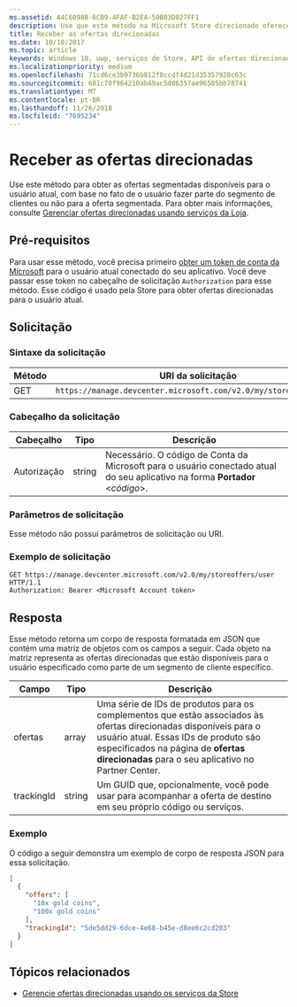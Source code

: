```yaml
---
ms.assetid: A4C6098B-6CB9-4FAF-B2EA-50B03D027FF1
description: Use que este método na Microsoft Store direcionado oferece uma API para obter as ofertas de destino que estão disponíveis para o usuário atual no contexto do aplicativo atual.
title: Receber as ofertas direcionadas
ms.date: 10/10/2017
ms.topic: article
keywords: Windows 10, uwp, serviços de Store, API de ofertas direcionadas para a Microsoft Store, obter ofertas direcionadas
ms.localizationpriority: medium
ms.openlocfilehash: 71cd6ce3b9736b812f8ccdf4d21d35357928c63c
ms.sourcegitcommit: 681c70f964210ab49ac5d06357ae96505bb78741
ms.translationtype: MT
ms.contentlocale: pt-BR
ms.lasthandoff: 11/26/2018
ms.locfileid: "7695234"
---
```

# <a name="get-targeted-offers"></a>Receber as ofertas direcionadas

Use este método para obter as ofertas segmentadas disponíveis para o usuário atual, com base no fato de o usuário fazer parte do segmento de clientes ou não para a oferta segmentada. Para obter mais informações, consulte [Gerenciar ofertas direcionadas usando serviços da Loja](manage-targeted-offers-using-windows-store-services.md).

## <a name="prerequisites"></a>Pré-requisitos

Para usar esse método, você precisa primeiro [obter um token de conta da Microsoft](manage-targeted-offers-using-windows-store-services.md#obtain-a-microsoft-account-token) para o usuário atual conectado do seu aplicativo. Você deve passar esse token no cabeçalho de solicitação ```Authorization``` para esse método. Esse código é usado pela Store para obter ofertas direcionadas para o usuário atual.

## <a name="request"></a>Solicitação


### <a name="request-syntax"></a>Sintaxe da solicitação

| Método | URI da solicitação                                                                |
|--------|----------------------------------------------------------------------------|
| GET    | ```https://manage.devcenter.microsoft.com/v2.0/my/storeoffers/user``` |


### <a name="request-header"></a>Cabeçalho da solicitação

| Cabeçalho        | Tipo   | Descrição  |
|---------------|--------|--------------|
| Autorização | string | Necessário. O código de Conta da Microsoft para o usuário conectado atual do seu aplicativo na forma **Portador** &lt;*código*&gt;. |


### <a name="request-parameters"></a>Parâmetros de solicitação

Esse método não possui parâmetros de solicitação ou URI.

### <a name="request-example"></a>Exemplo de solicitação

```syntax
GET https://manage.devcenter.microsoft.com/v2.0/my/storeoffers/user HTTP/1.1
Authorization: Bearer <Microsoft Account token>
```

## <a name="response"></a>Resposta

Esse método retorna um corpo de resposta formatada em JSON que contém uma matriz de objetos com os campos a seguir. Cada objeto na matriz representa as ofertas direcionadas que estão disponíveis para o usuário especificado como parte de um segmento de cliente específico.

| Campo      | Tipo   | Descrição         |
|------------|--------|------------------|
| ofertas      | array  | Uma série de IDs de produtos para os complementos que estão associados às ofertas direcionadas disponíveis para o usuário atual. Essas IDs de produto são especificados na página de **ofertas direcionadas** para o seu aplicativo no Partner Center.            |
| trackingId  | string | Um GUID que, opcionalmente, você pode usar para acompanhar a oferta de destino em seu próprio código ou serviços. |


### <a name="example"></a>Exemplo

O código a seguir demonstra um exemplo de corpo de resposta JSON para essa solicitação.

```json
[
  {
    "offers": [
      "10x gold coins",
      "100x gold coins"
    ],
    "trackingId": "5de5dd29-6dce-4e68-b45e-d8ee6c2cd203"
  }
]
```

## <a name="related-topics"></a>Tópicos relacionados

* [Gerencie ofertas direcionadas usando os serviços da Store](manage-targeted-offers-using-windows-store-services.md)

 

 
